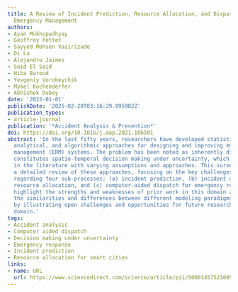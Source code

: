 ```yaml
---
title: A Review of Incident Prediction, Resource Allocation, and Dispatch Models for
  Emergency Management
authors:
- Ayan Mukhopadhyay
- Geoffrey Pettet
- Sayyed Mohsen Vazirizade
- Di Lu
- Alejandro Jaimes
- Said El Said
- Hiba Baroud
- Yevgeniy Vorobeychik
- Mykel Kochenderfer
- Abhishek Dubey
date: '2022-01-01'
publishDate: '2025-02-20T03:16:29.095982Z'
publication_types:
- article-journal
publication: '*Accident Analysis & Prevention*'
doi: https://doi.org/10.1016/j.aap.2021.106501
abstract: 'In the last fifty years, researchers have developed statistical, data-driven,
  analytical, and algorithmic approaches for designing and improving emergency response
  management (ERM) systems. The problem has been noted as inherently difficult and
  constitutes spatio-temporal decision making under uncertainty, which has been addressed
  in the literature with varying assumptions and approaches. This survey provides
  a detailed review of these approaches, focusing on the key challenges and issues
  regarding four sub-processes: (a) incident prediction, (b) incident detection, (c)
  resource allocation, and (c) computer-aided dispatch for emergency response. We
  highlight the strengths and weaknesses of prior work in this domain and explore
  the similarities and differences between different modeling paradigms. We conclude
  by illustrating open challenges and opportunities for future research in this complex
  domain.'
tags:
- Accident analysis
- Computer aided dispatch
- Decision making under uncertainty
- Emergency response
- Incident prediction
- Resource allocation for smart cities
links:
- name: URL
  url: https://www.sciencedirect.com/science/article/pii/S0001457521005327
---
```

